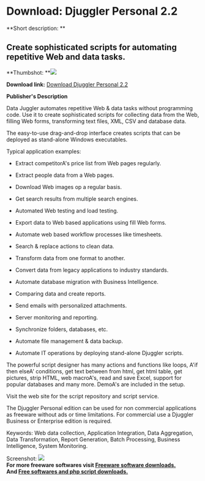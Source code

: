 # Download: Djuggler Personal 2.2

**Short description: **

## Create sophisticated scripts for automating repetitive Web and data tasks.

  
**Thumbshot: **![](http://www.freewarefiles.com/screenshot/djuggler102_md.gif)   
  
**Download link:** [Download Djuggler Personal 2.2](http://freesoftwares.boysofts.com/Djuggler-Personal_program_40210.html)  
  

**Publisher's Description**  
  

Data Juggler automates repetitive Web & data tasks without programming code.
Use it to create sophisticated scripts for collecting data from the Web,
filling Web forms, transforming text files, XML, CSV and database data.

The easy-to-use drag-and-drop interface creates scripts that can be deployed
as stand-alone Windows executables.

Typical application examples:

  * Extract competitorA's price list from Web pages regularly.  

  * Extract people data from a Web pages.  

  * Download Web images op a regular basis.  

  * Get search results from multiple search engines.  

  * Automated Web testing and load testing.   

  * Export data to Web based applications using fill Web forms.  

  * Automate web based workflow processes like timesheets.  

  * Search & replace actions to clean data.   

  * Transform data from one format to another.  

  * Convert data from legacy applications to industry standards.  

  * Automate database migration with Business Intelligence.   

  * Comparing data and create reports.  

  * Send emails with personalized attachments.  

  * Server monitoring and reporting.  

  * Synchronize folders, databases, etc.  

  * Automate file management & data backup.  

  * Automate IT operations by deploying stand-alone Djuggler scripts.  

The powerful script designer has many actions and functions like loops, A'if
then elseA' conditions, get text between from html, get html table, get
pictures, strip HTML, web macroA's, read and save Excel, support for popular
databases and many more. DemoA's are included in the setup.

Visit the web site for the script repository and script service.

The Djuggler Personal edition can be used for non commercial applications as
freeware without ads or time limitations. For commercial use a Djuggler
Business or Enterprise edition is required.

Keywords: Web data collection, Application Integration, Data Aggregation, Data
Transformation, Report Generation, Batch Processing, Business Intelligence,
System Monitoring.

  
  
Screenshot: ![](http://www.freewarefiles.com/screenshot/djuggler102.gif)  
**For more freeware softwares visit [Freeware software downloads.](http://freesoftwares.boysofts.com/)**   
**And [Free softwares and php script downloads.](http://www.boysofts.com/)**

